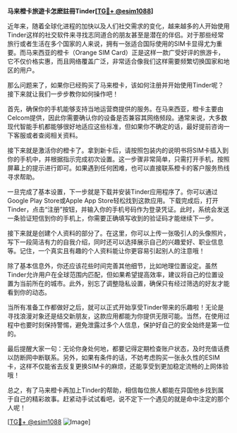**马来橙卡旅遊卡怎麽註冊Tinder[[TG💪+ @esim1088](https://t.me/s/esim1088)]**

近年来，随着全球化进程的加快以及人们社交需求的变化，越来越多的人开始使用Tinder这样的社交软件来寻找志同道合的朋友甚至是潜在的伴侣。对于那些经常旅行或者生活在多个国家的人来说，拥有一张适合国际使用的SIM卡显得尤为重要。而马来西亚的橙卡（Orange SIM Card）正是这样一款广受好评的旅游卡，它不仅价格实惠，而且网络覆盖广泛，非常适合像我们这样需要频繁切换国家和地区的用户。

那么问题来了，如果你已经购买了马来橙卡，该如何注册并开始使用Tinder呢？接下来就让我们一步步教你如何操作吧！

首先，确保你的手机能够支持当地运营商提供的服务。在马来西亚，橙卡主要由Celcom提供，因此你需要确认你的设备是否兼容其网络频段。通常来说，大多数现代智能手机都能够很好地适应这些标准，但如果你不确定的话，最好提前咨询一下客服或者查阅相关资料。

接下来就是激活你的橙卡了。拿到新卡后，请按照包装内的说明书将SIM卡插入到你的手机中，并根据指示完成初次设置。这一步骤非常简单，只需打开手机，按照屏幕上的提示进行即可。如果遇到任何困难，也可以直接联系橙卡的客户服务热线寻求帮助。

一旦完成了基本设置，下一步就是下载并安装Tinder应用程序了。你可以通过Google Play Store或Apple App Store轻松找到这款应用。下载完成后，打开Tinder，点击“注册”按钮，并输入你的手机号码作为登录凭证。此时，系统会发送一条验证短信到你的手机上，你需要正确填写收到的验证码才能继续下一步。

接下来就是创建个人资料的部分了。在这里，你可以上传一张吸引人的头像照片，写下一段简洁有力的自我介绍，同时还可以选择展示自己的兴趣爱好、职业信息等。记住，一个真实且有趣的个人资料能让你更容易引起别人的注意哦！

除了基本信息外，你还应该花些时间完善其他细节，比如地理位置设定。虽然Tinder允许用户在全球范围内匹配，但如果希望提高效率，建议将自己的位置设置为当前所在的城市。此外，别忘了调整隐私设置，确保只有经过筛选的好友才能看到你的动态。

当所有准备工作都做好之后，就可以正式开始享受Tinder带来的乐趣啦！无论是寻找浪漫对象还是结交新朋友，这款应用都能为你提供无限可能。当然，在使用过程中也要时刻保持警惕，避免泄露过多个人信息，保护好自己的安全始终是第一位的。

最后提醒大家一句：无论你身处何地，都要记得定期检查账户状态，及时充值话费以防断网中断联系。另外，如果有条件的话，不妨考虑购买一张永久性的ESIM卡，这样不仅能省去反复更换SIM卡的麻烦，还能享受到更加稳定流畅的上网体验哦！

总之，有了马来橙卡再加上Tinder的帮助，相信每位旅人都能在异国他乡找到属于自己的精彩故事。赶紧动手试试看吧，说不定下一个遇见的就是命中注定的那个人呢！

[[TG💪+ @esim1088](https://t.me/s/esim1088) ![Image](https://i.postimg.cc/4NQfJmqS/Snipaste-2025-05-13-00-14-12.png)]